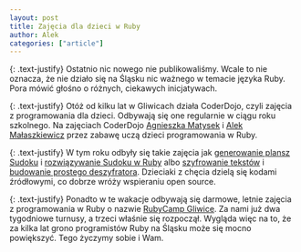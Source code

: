 ```yaml
---
layout: post
title: Zajęcia dla dzieci w Ruby
author: Alek
categories: ["article"]
---
```


{: .text-justify}
Ostatnio nic nowego nie publikowaliśmy.
Wcale to nie oznacza, że nie działo się na Śląsku nic ważnego w temacie języka Ruby.
Pora mówić głośno o różnych, ciekawych inicjatywach.

{: .text-justify}
Otóż od kilku lat w Gliwicach działa CoderDojo, czyli zajęcia z programowania dla dzieci.
Odbywają się one regularnie w ciągu roku szkolnego.
Na zajęciach CoderDojo [Agnieszka Matysek](https://womanonrails.com/) i [Alek Małaszkiewicz](https://torrocus.com/) przez zabawę uczą dzieci programowania w Ruby.

{: .text-justify}
W tym roku odbyły się takie zajęcia jak
[generowanie plansz Sudoku](https://blog.fractalsoft.org/coderdojo/2019/04/uczymy-dzieci-programowania-coderdojo-gliwice/#zabawa-w-sudoku)
i
[rozwiązywanie Sudoku w Ruby](https://blog.fractalsoft.org/coderdojo/2019/05/uczymy-dzieci-programowania-coderdojo-gliwice/#jak-komputer-gra-w-sudoku)
albo
[szyfrowanie tekstów](https://blog.fractalsoft.org/coderdojo/2019/02/coderdojo-gliwice/#szyfry-od-postaw---tajne-przez-poufne)
i
[budowanie prostego deszyfratora](https://blog.fractalsoft.org/coderdojo/2019/03/coderdojo-gliwice/#zaprogramuj-deszyfrator).
Dzieciaki z chęcia dzielą się kodami źródłowymi, co dobrze wróży wspieraniu open source.

{: .text-justify}
Ponadto w te wakacje odbywają się darmowe, letnie zajęcia z programowania w Ruby o nazwie [RubyCamp Gliwice](https://blog.fractalsoft.org/pl/szkolenia/rubycamp/).
Za nami już dwa tygodniowe turnusy, a trzeci właśnie się rozpoczął.
Wygląda więc na to, że za kilka lat grono programistów Ruby na Śląsku może się mocno powiększyć.
Tego życzymy sobie i Wam.
